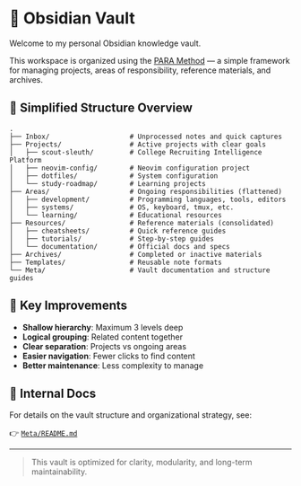 # 🧠 Obsidian Vault

Welcome to my personal Obsidian knowledge vault.

This workspace is organized using the [PARA Method](https://fortelabs.com/blog/para/) — a simple framework for managing projects, areas of responsibility, reference materials, and archives.

## 📂 Simplified Structure Overview

```
.
├── Inbox/                    # Unprocessed notes and quick captures
├── Projects/                 # Active projects with clear goals
│   ├── scout-sleuth/         # College Recruiting Intelligence Platform
│   ├── neovim-config/        # Neovim configuration project
│   ├── dotfiles/             # System configuration
│   └── study-roadmap/        # Learning projects
├── Areas/                    # Ongoing responsibilities (flattened)
│   ├── development/          # Programming languages, tools, editors
│   ├── systems/              # OS, keyboard, tmux, etc.
│   └── learning/             # Educational resources
├── Resources/                # Reference materials (consolidated)
│   ├── cheatsheets/          # Quick reference guides
│   ├── tutorials/            # Step-by-step guides
│   └── documentation/        # Official docs and specs
├── Archives/                 # Completed or inactive materials
├── Templates/                # Reusable note formats
└── Meta/                     # Vault documentation and structure guides
```

## 🎯 Key Improvements

- **Shallow hierarchy**: Maximum 3 levels deep
- **Logical grouping**: Related content together
- **Clear separation**: Projects vs ongoing areas
- **Easier navigation**: Fewer clicks to find content
- **Better maintenance**: Less complexity to manage

## 📘 Internal Docs

For details on the vault structure and organizational strategy, see:

👉 [`Meta/README.md`](Meta/README.md)

---

> This vault is optimized for clarity, modularity, and long-term maintainability.